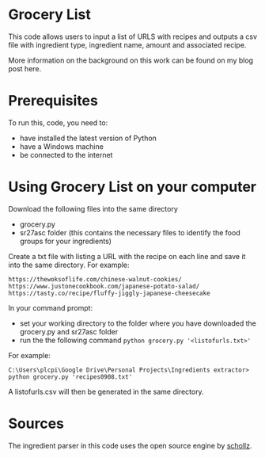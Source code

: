 # Grocery List
This code allows users to input a list of URLS with recipes and outputs a csv file with ingredient type, ingredient name, amount and associated recipe.

More information on the background on this work can be found on my blog post here.

# Prerequisites
To run this, code, you need to:
* have installed the latest version of Python
* have a Windows machine
* be connected to the internet

# Using Grocery List on your computer
Download the following files into the same directory
* grocery.py
* sr27asc folder (this contains the necessary files to identify the food groups for your ingredients)

Create a txt file with listing a URL with the recipe on each line and save it into the same directory. For example:
```
https://thewoksoflife.com/chinese-walnut-cookies/
https://www.justonecookbook.com/japanese-potato-salad/
https://tasty.co/recipe/fluffy-jiggly-japanese-cheesecake
```

In your command prompt:
* set your working directory to the folder where you have downloaded the grocery.py and sr27asc folder
* run the the following command `python grocery.py '<listofurls.txt>'`

For example:
```
C:\Users\plcpi\Google Drive\Personal Projects\Ingredients extractor> python grocery.py 'recipes0908.txt'
```

A listofurls.csv will then be generated in the same directory.

# Sources
The ingredient parser in this code uses the open source engine by [schollz](https://schollz.com/blog/ingredients/).
